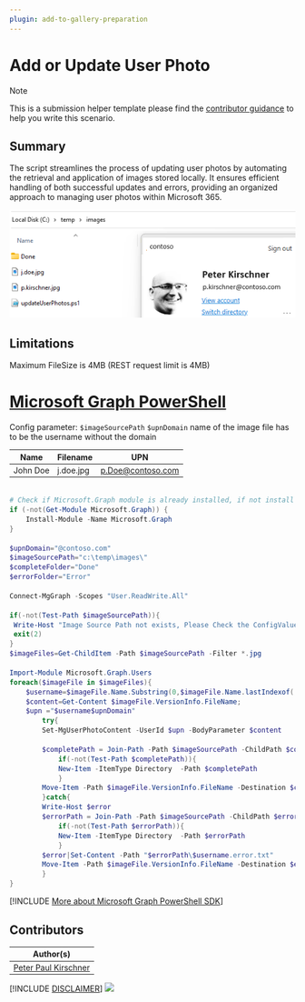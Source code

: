 ```yaml
---
plugin: add-to-gallery-preparation
---
```


# Add or Update User Photo

> [!Note]
> This is a submission helper template please find the [contributor guidance](/docfx/contribute.md) to help you write this scenario.

## Summary

The script streamlines the process of updating user photos by automating the retrieval and application of images stored locally. It ensures efficient handling of both successful updates and errors, providing an organized approach to managing user photos within Microsoft 365.

![Example Screenshot](assets/example.png)

## Limitations

Maximum FileSize is 4MB (REST request limit is 4MB)

# [Microsoft Graph PowerShell](#tab/graphps)

Config parameter:
```$imageSourcePath```
```$upnDomain```
name of the image file has to be the username without the domain

|Name     | Filename | UPN |
|---------|----------|-----|
|John Doe |j.doe.jpg | p.Doe@contoso.com |

```powershell

# Check if Microsoft.Graph module is already installed, if not install it
if (-not(Get-Module Microsoft.Graph)) {
    Install-Module -Name Microsoft.Graph
}

$upnDomain="@contoso.com"
$imageSourcePath="c:\temp\images\"
$completeFolder="Done"
$errorFolder="Error"

Connect-MgGraph -Scopes "User.ReadWrite.All"

if(-not(Test-Path $imageSourcePath)){
 Write-Host "Image Source Path not exists, Please Check the ConfigValue imageSourcePath"
 exit(2)
}
$imageFiles=Get-ChildItem -Path $imageSourcePath -Filter *.jpg

Import-Module Microsoft.Graph.Users
foreach($imageFile in $imageFiles){
    $username=$imageFile.Name.Substring(0,$imageFile.Name.lastIndexof('.'));
    $content=Get-Content $imageFile.VersionInfo.FileName;
    $upn ="$username$upnDomain"
        try{
        Set-MgUserPhotoContent -UserId $upn -BodyParameter $content

        $completePath = Join-Path -Path $imageSourcePath -ChildPath $completeFolder
            if(-not(Test-Path $completePath)){
            New-Item -ItemType Directory  -Path $completePath
            }
        Move-Item -Path $imageFile.VersionInfo.FileName -Destination $completePath
        }catch{
        Write-Host $error
        $errorPath = Join-Path -Path $imageSourcePath -ChildPath $errorFolder
            if(-not(Test-Path $errorPath)){
            New-Item -ItemType Directory  -Path $errorPath
            }
        $error|Set-Content -Path "$errorPath\$username.error.txt"
        Move-Item -Path $imageFile.VersionInfo.FileName -Destination $errorPath
        }
}

```

[!INCLUDE [More about Microsoft Graph PowerShell SDK](../../docfx/includes/MORE-GRAPHSDK.md)]

## Contributors

| Author(s) |
|-----------|
| [Peter Paul Kirschner](https://github.com/petkir) |

[!INCLUDE [DISCLAIMER](../../docfx/includes/DISCLAIMER.md)]
<img src="https://m365-visitor-stats.azurewebsites.net/script-samples/scripts/template-script-submission" aria-hidden="true" />

